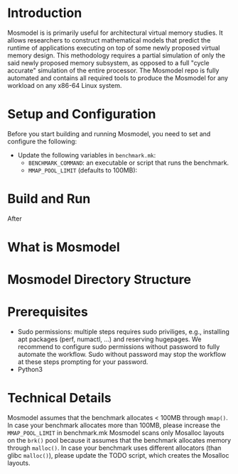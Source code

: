 # Introduction
Mosmodel is is primarily useful for architectural virtual memory studies. It allows researchers to construct mathematical models that predict the runtime of applications executing on top of some newly proposed virtual memory design. This methodology requires a partial simulation of only the said newly proposed memory subsystem, as opposed to a full "cycle accurate" simulation of the entire processor.
The Mosmodel repo is fully automated and contains all required tools to produce the Mosmodel for any workload on any x86-64 Linux system.

# Setup and Configuration
Before you start building and running Mosmodel, you need to set and configure the following:
- Update the following variables in `benchmark.mk`:
    - `BENCHMARK_COMMAND`: an executable or script that runs the benchmark.
    - `MMAP_POOL_LIMIT` (defaults to 100MB):

# Build and Run
After 

# What is Mosmodel
# Mosmodel Directory Structure

# Prerequisites
- Sudo permissions: multiple steps requires sudo priviliges, e.g., installing apt packages (perf, numactl, ...) and reserving hugepages. We recommend to configure sudo permissions without password to fully automate the workflow. Sudo without password may stop the workflow at these steps prompting for your password.
- Python3

# Technical Details
Mosmodel assumes that the benchmark allocates < 100MB through `mmap()`. In case your benchmark allocates more than 100MB, please increase the `MMAP_POOL_LIMIT` in benchmark.mk
Mosmodel scans only Mosalloc layouts on the `brk()` pool because it assumes that the benchmark allocates memory through `malloc()`. In case your benchmark uses different allocators (than glibc `malloc()`), please update the TODO script, which creates the Mosalloc layouts.
